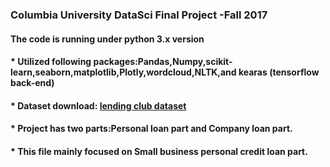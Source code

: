### Columbia University DataSci Final Project -Fall 2017

#### The code is running under python 3.x version
####  * Utilized following packages:Pandas,Numpy,scikit-learn,seaborn,matplotlib,Plotly,wordcloud,NLTK,and kearas (tensorflow back-end)
####  * Dataset download: [lending club dataset](https://www.lendingclub.com/info/download-data.action)
####  * Project has two parts:Personal loan part and Company loan part.
####  * This file mainly focused on Small business personal credit loan part.

